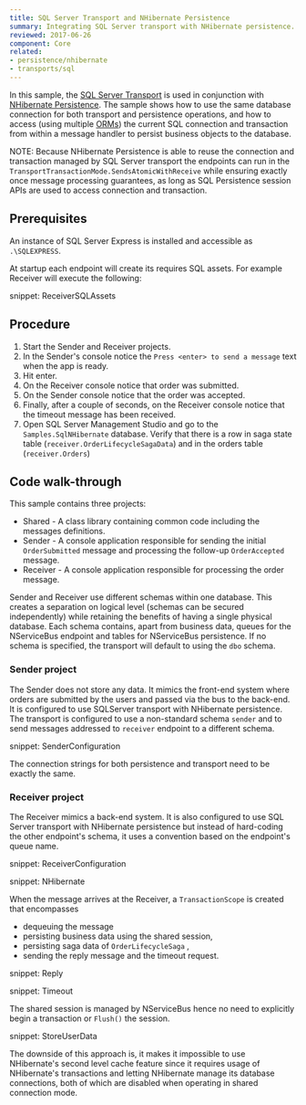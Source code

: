 ```yaml
---
title: SQL Server Transport and NHibernate Persistence
summary: Integrating SQL Server transport with NHibernate persistence.
reviewed: 2017-06-26
component: Core
related:
- persistence/nhibernate
- transports/sql
---
```



In this sample, the [SQL Server Transport](/transports/sql/) is used in conjunction with [NHibernate Persistence](/persistence/nhibernate/). The sample shows how to use the same database connection for both transport and persistence operations, and how to access (using multiple [ORMs](https://en.wikipedia.org/wiki/Object-relational_mapping)) the current SQL connection and transaction from within a message handler to persist business objects to the database.

NOTE: Because NHibernate Persistence is able to reuse the connection and transaction managed by SQL Server transport the endpoints can run in the `TransportTransactionMode.SendsAtomicWithReceive` while ensuring exactly once message processing guarantees, as long as SQL Persistence session APIs are used to access connection and transaction.


## Prerequisites

An instance of SQL Server Express is installed and accessible as `.\SQLEXPRESS`.

At startup each endpoint will create its requires SQL assets. For example Receiver will execute the following:

snippet: ReceiverSQLAssets


## Procedure

 1. Start the Sender and Receiver projects.
 1. In the Sender's console notice the `Press <enter> to send a message` text when the app is ready.
 1. Hit enter.
 1. On the Receiver console notice that order was submitted.
 1. On the Sender console notice that the order was accepted.
 1. Finally, after a couple of seconds, on the Receiver console notice that the timeout message has been received.
 1. Open SQL Server Management Studio and go to the `Samples.SqlNHibernate` database. Verify that there is a row in saga state table (`receiver.OrderLifecycleSagaData`) and in the orders table (`receiver.Orders`)


## Code walk-through

This sample contains three projects:

 * Shared - A class library containing common code including the messages definitions.
 * Sender - A console application responsible for sending the initial `OrderSubmitted` message and processing the follow-up `OrderAccepted` message.
 * Receiver - A console application responsible for processing the order message.

Sender and Receiver use different schemas within one database. This creates a separation on logical level (schemas can be secured independently) while retaining the benefits of having a single physical database. Each schema contains, apart from business data, queues for the NServiceBus endpoint and tables for NServiceBus persistence. If no schema is specified, the transport will default to using the `dbo` schema.


### Sender project

The Sender does not store any data. It mimics the front-end system where orders are submitted by the users and passed via the bus to the back-end. It is configured to use SQLServer transport with NHibernate persistence. The transport is configured to use a non-standard schema `sender` and to send messages addressed to `receiver` endpoint to a different schema.

snippet: SenderConfiguration

The connection strings for both persistence and transport need to be exactly the same.


### Receiver project

The Receiver mimics a back-end system. It is also configured to use SQL Server transport with NHibernate persistence but instead of hard-coding the other endpoint's schema, it uses a convention based on the endpoint's queue name.

snippet: ReceiverConfiguration

snippet: NHibernate

When the message arrives at the Receiver, a `TransactionScope` is created that encompasses

 * dequeuing the message
 * persisting business data using the shared session,
 * persisting saga data of `OrderLifecycleSaga` ,
 * sending the reply message and the timeout request.

snippet: Reply

snippet: Timeout

The shared session is managed by NServiceBus hence no need to explicitly begin a transaction or `Flush()` the session.

snippet: StoreUserData

The downside of this approach is, it makes it impossible to use NHibernate's second level cache feature since it requires usage of NHibernate's transactions and letting NHibernate manage its database connections, both of which are disabled when operating in shared connection mode.